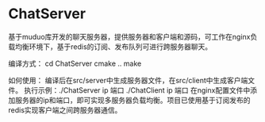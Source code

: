 # ChatServer
基于muduo库开发的聊天服务器，提供服务器和客户端和源码，可工作在nginx负载均衡环境下，基于redis的订阅、发布队列可进行跨服务器聊天。

编译方式：
cd ChatServer
cmake ..
make

如何使用：
  编译后在src/server中生成服务器文件，在src/client中生成客户端文件。
  执行示例：./ChatServer ip 端口
            ./ChatClient ip 端口
  在nginx配置文件中添加服务器的ip和端口，即可实现多服务器负载均衡。项目已使用基于订阅发布的redis实现客户端之间跨服务器通信。
